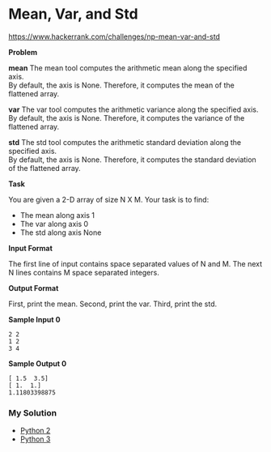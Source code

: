 # Mean, Var, and Std

https://www.hackerrank.com/challenges/np-mean-var-and-std

**Problem**

**mean**
The mean tool computes the arithmetic mean along the specified axis.  
By default, the axis is None. Therefore, it computes the mean of the flattened array.

**var**
The var tool computes the arithmetic variance along the specified axis.  
By default, the axis is None. Therefore, it computes the variance of the flattened array.

**std**
The std tool computes the arithmetic standard deviation along the specified axis.  
By default, the axis is None. Therefore, it computes the standard deviation of the flattened array.

**Task**

You are given a 2-D array of size N X M. 
Your task is to find:

- The mean along axis 1
- The var along axis 0
- The std along axis None

**Input Format**
    
The first line of input contains space separated values of N and M. 
The next N lines contains M space separated integers.

**Output Format**

First, print the mean. 
Second, print the var. 
Third, print the std.

**Sample Input 0**

```
2 2
1 2
3 4
```

**Sample Output 0**

```
[ 1.5  3.5]
[ 1.  1.]
1.11803398875
```

### My Solution

- [Python 2](python2.py)
- [Python 3](python3.py)